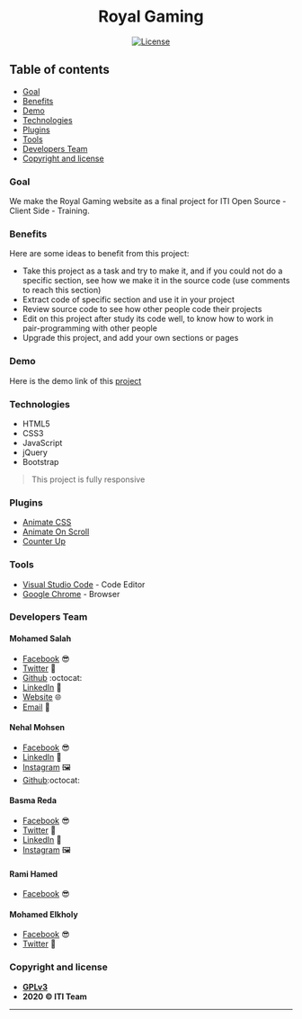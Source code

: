 <h1 align="center">Royal Gaming</h1>

<p align="center">

<a href=https://www.gnu.org/licenses/gpl-3.0>
<img src="https://img.shields.io/badge/license-GPLv3-blue" alt="License">
</a>

</p>

## Table of contents

- [Goal](#goal)
- [Benefits](#benefits)
- [Demo](#demo)
- [Technologies](#technologies)
- [Plugins](#plugins)
- [Tools](#tools)
- [Developers Team](#developers-team)
- [Copyright and license](#copyright-and-license)

### Goal

We make the Royal Gaming website as a final project for ITI Open Source - Client Side - Training.

### Benefits

Here are some ideas to benefit from this project:

- Take this project as a task and try to make it, and if you could not do a specific section, see how we make it in the source code (use comments to reach this section)
- Extract code of specific section and use it in your project
- Review source code to see how other people code their projects
- Edit on this project after study its code well, to know how to work in pair-programming with other people
- Upgrade this project, and add your own sections or pages

### Demo

Here is the demo link of this [project](https://salahineo.github.io/Royal-Gaming/)

### Technologies

- HTML5
- CSS3
- JavaScript
- jQuery
- Bootstrap

> This project is fully responsive

### Plugins

- [Animate CSS](https://animate.style/)
- [Animate On Scroll](https://michalsnik.github.io/aos/)
- [Counter Up](https://github.com/bfintal/Counter-Up)

### Tools

- [Visual Studio Code](https://code.visualstudio.com/) - Code Editor
- [Google Chrome](https://www.google.com/chrome/) - Browser

### Developers Team

#### Mohamed Salah

- [Facebook](https://facebook.com/salahineo) 😎
- [Twitter](https://twitter.com/salahineo) 🐤
- [Github](https://github.com/salahineo) :octocat:
- [LinkedIn](https://linkedin.com/in/salahineo) 💼
- [Website](https://salahineo.github.io/Personal/) :globe_with_meridians:
- <a href="mailto:eng.mohamedsalah.it@gmail.com">Email</a> :love_letter:

#### Nehal Mohsen

- [Facebook](https://www.facebook.com/profile.php?id=100038504168832) 😎
- [LinkedIn](https://www.linkedin.com/in/nehal-mohsen/) 💼
- [Instagram](https://www.instagram.com/m_nehal22/) :framed_picture:
- [Github](https://github.com/nehalmohsen22):octocat:

#### Basma Reda

- [Facebook](https://www.facebook.com/basma.reda.585) 😎
- [Twitter](https://twitter.com/Basmareda55) 🐤
- [LinkedIn](https://www.linkedin.com/in/basma-reda-077311196/) 💼
- [Instagram](https://www.instagram.com/bassma.reda67/) :framed_picture:

#### Rami Hamed

- [Facebook](https://m.facebook.com/rami.alshal) 😎

#### Mohamed Elkholy

- [Facebook](https://www.facebook.com/Eng.Mohamed.Salah.Elkholy) 😎
- [Twitter](https://twitter.com/EngMoha05036228) 🐤

### Copyright and license

- **[GPLv3](https://www.gnu.org/licenses/gpl-3.0)**
- **2020 © ITI Team**

---
